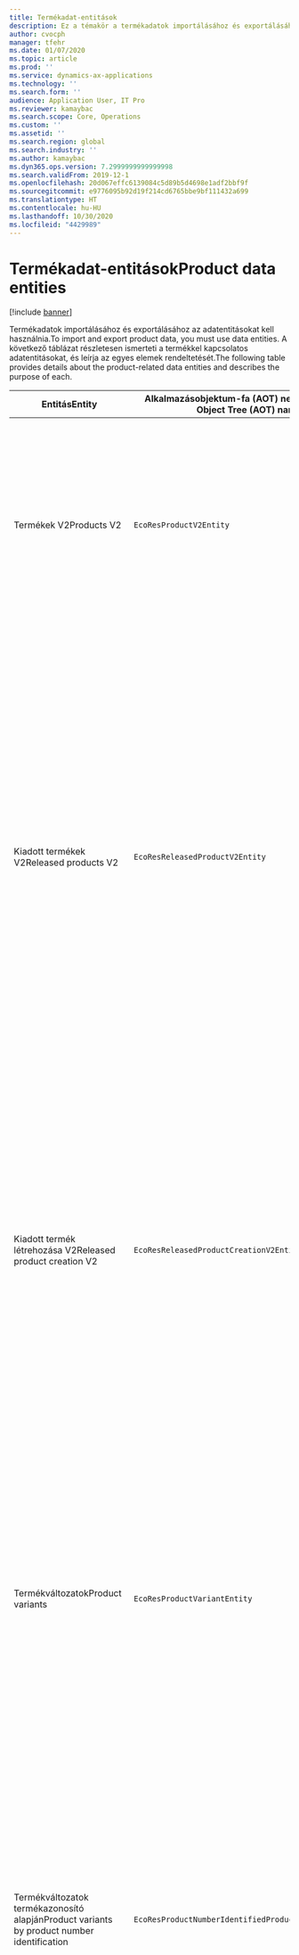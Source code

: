 ```yaml
---
title: Termékadat-entitások
description: Ez a témakör a termékadatok importálásához és exportálásához használt különböző entitásokkal kapcsolatos információkat tartalmazza.
author: cvocph
manager: tfehr
ms.date: 01/07/2020
ms.topic: article
ms.prod: ''
ms.service: dynamics-ax-applications
ms.technology: ''
ms.search.form: ''
audience: Application User, IT Pro
ms.reviewer: kamaybac
ms.search.scope: Core, Operations
ms.custom: ''
ms.assetid: ''
ms.search.region: global
ms.search.industry: ''
ms.author: kamaybac
ms.dyn365.ops.version: 7.2999999999999998
ms.search.validFrom: 2019-12-1
ms.openlocfilehash: 20d067effc6139084c5d89b5d4698e1adf2bbf9f
ms.sourcegitcommit: e9776095b92d19f214cd6765bbe9bf111432a699
ms.translationtype: HT
ms.contentlocale: hu-HU
ms.lasthandoff: 10/30/2020
ms.locfileid: "4429989"
---
```

# <a name="product-data-entities"></a><span data-ttu-id="7633f-103">Termékadat-entitások</span><span class="sxs-lookup"><span data-stu-id="7633f-103">Product data entities</span></span>

[!include [banner](../includes/banner.md)]

<span data-ttu-id="7633f-104">Termékadatok importálásához és exportálásához az adatentitásokat kell használnia.</span><span class="sxs-lookup"><span data-stu-id="7633f-104">To import and export product data, you must use data entities.</span></span> <span data-ttu-id="7633f-105">A következő táblázat részletesen ismerteti a termékkel kapcsolatos adatentitásokat, és leírja az egyes elemek rendeltetését.</span><span class="sxs-lookup"><span data-stu-id="7633f-105">The following table provides details about the product-related data entities and describes the purpose of each.</span></span>

| <span data-ttu-id="7633f-106">Entitás</span><span class="sxs-lookup"><span data-stu-id="7633f-106">Entity</span></span> | <span data-ttu-id="7633f-107">Alkalmazásobjektum-fa (AOT) neve (típus)</span><span class="sxs-lookup"><span data-stu-id="7633f-107">Application Object Tree (AOT) name (type)</span></span> | <span data-ttu-id="7633f-108">Jegyzetek</span><span class="sxs-lookup"><span data-stu-id="7633f-108">Notes</span></span> |
|--------|-------------------------------------------|-------|
| <span data-ttu-id="7633f-109">Termékek V2</span><span class="sxs-lookup"><span data-stu-id="7633f-109">Products V2</span></span> | `EcoResProductV2Entity` | <span data-ttu-id="7633f-110">Ez az entitás megosztott termékek – egyedi termékek és alaptermékek importálásához és exportálásához használható.</span><span class="sxs-lookup"><span data-stu-id="7633f-110">This entity is used to import and export shared products-distinct products and product masters.</span></span> <span data-ttu-id="7633f-111">Lehetővé teszi a frissítéseket.</span><span class="sxs-lookup"><span data-stu-id="7633f-111">It allows for updates.</span></span> <span data-ttu-id="7633f-112">Nem támogatja a készletalapú SQL-műveleteket.</span><span class="sxs-lookup"><span data-stu-id="7633f-112">It doesn't support set-based SQL operations.</span></span> <span data-ttu-id="7633f-113">Engedélyezett az Open Data Protocol (OData) esetében.</span><span class="sxs-lookup"><span data-stu-id="7633f-113">It's enabled for Open Data Protocol (OData).</span></span> |
| <span data-ttu-id="7633f-114">Kiadott termékek V2</span><span class="sxs-lookup"><span data-stu-id="7633f-114">Released products V2</span></span> | `EcoResReleasedProductV2Entity` | <span data-ttu-id="7633f-115">Ez az entitás kiadott termékek – egyedi termékek és alaptermékek importálásához és exportálásához használható.</span><span class="sxs-lookup"><span data-stu-id="7633f-115">This entity is used to import and export released products-distinct products and product masters.</span></span> <span data-ttu-id="7633f-116">Lehetővé teszi a frissítéseket.</span><span class="sxs-lookup"><span data-stu-id="7633f-116">It allows for updates.</span></span> <span data-ttu-id="7633f-117">A megosztott terméknek már létrehozott állapotban kell lennie.</span><span class="sxs-lookup"><span data-stu-id="7633f-117">It requires that the shared product already be created.</span></span> <span data-ttu-id="7633f-118">Amikor egy új, megjelent terméket importálnak, a megosztott termék kiadása történik.</span><span class="sxs-lookup"><span data-stu-id="7633f-118">When a new released product is imported, a release of the shared product occurs.</span></span> <span data-ttu-id="7633f-119">Külön entitások is léteznek, amelyek a kiadott alaptermék és a kiadott egyéni változatok importálására és exportálására használhatók.</span><span class="sxs-lookup"><span data-stu-id="7633f-119">There are also separate entities that can be used to import and export released product masters and released distinct variants.</span></span> <span data-ttu-id="7633f-120">Ez az entitás nem támogatja a halmazalapú SQL-műveleteket és a törlési műveleteket.</span><span class="sxs-lookup"><span data-stu-id="7633f-120">This entity doesn't support set-based SQL operations or delete operations.</span></span> <span data-ttu-id="7633f-121">Engedélyezett az OData esetében.</span><span class="sxs-lookup"><span data-stu-id="7633f-121">It's enabled for OData.</span></span> |
| <span data-ttu-id="7633f-122">Kiadott termék létrehozása V2</span><span class="sxs-lookup"><span data-stu-id="7633f-122">Released product creation V2</span></span> | `EcoResReleasedProductCreationV2Entity` | <span data-ttu-id="7633f-123">Ezzel az entitással egy lépésben importálhatók a megosztott termékek és a kiadott termékek.</span><span class="sxs-lookup"><span data-stu-id="7633f-123">This entity is used to import shared products and released products in one step.</span></span> <span data-ttu-id="7633f-124">Bár támogatja az exportokat, a használata nem ajánlott, mivel az entitás célja a termék létrehozása.</span><span class="sxs-lookup"><span data-stu-id="7633f-124">Although it supports exports, that use isn't recommended, because the purpose of the entity is product creation.</span></span> <span data-ttu-id="7633f-125">Nem támogat frissítéseket.</span><span class="sxs-lookup"><span data-stu-id="7633f-125">It doesn't support updates.</span></span> <span data-ttu-id="7633f-126">Mezők korlátozott készletét támogatja (a terméklétrehozásban elérhető mezőket).</span><span class="sxs-lookup"><span data-stu-id="7633f-126">It supports a limited set of fields (fields that are available in the product creation dialog box).</span></span> <span data-ttu-id="7633f-127">Nem támogatja a készletalapú SQL-műveleteket.</span><span class="sxs-lookup"><span data-stu-id="7633f-127">It doesn't support set-based SQL operations.</span></span> <span data-ttu-id="7633f-128">Nem jelenik meg az OData-n keresztül.</span><span class="sxs-lookup"><span data-stu-id="7633f-128">It isn't exposed through OData.</span></span> |
| <span data-ttu-id="7633f-129">Termékváltozatok</span><span class="sxs-lookup"><span data-stu-id="7633f-129">Product variants</span></span> | `EcoResProductVariantEntity` | <span data-ttu-id="7633f-130">Ez az entitás a megosztott termékváltozatok importálásához és exportálásához használható.</span><span class="sxs-lookup"><span data-stu-id="7633f-130">This entity is used to import and export shared product variants.</span></span> <span data-ttu-id="7633f-131">Lehetővé teszi a frissítéseket.</span><span class="sxs-lookup"><span data-stu-id="7633f-131">It allows for updates.</span></span> <span data-ttu-id="7633f-132">Szükséges, hogy a dimenzióértékek már létre legyenek hozva.</span><span class="sxs-lookup"><span data-stu-id="7633f-132">It requires that dimension values already be created.</span></span> <span data-ttu-id="7633f-133">Az integrációs kulcs az alaptermék és a termékdimenziók.</span><span class="sxs-lookup"><span data-stu-id="7633f-133">The integration key is the product master plus product dimensions.</span></span> <span data-ttu-id="7633f-134">Az entitás nem támogatja a készletalapú SQL-műveleteket.</span><span class="sxs-lookup"><span data-stu-id="7633f-134">This entity doesn't support set-based SQL operations.</span></span> <span data-ttu-id="7633f-135">Engedélyezett az OData esetében.</span><span class="sxs-lookup"><span data-stu-id="7633f-135">It's enabled for OData.</span></span> <span data-ttu-id="7633f-136">Támogatja a törlési műveleteket.</span><span class="sxs-lookup"><span data-stu-id="7633f-136">It supports delete operations.</span></span> <span data-ttu-id="7633f-137">Nem terjeszthető ki új termékdimenziók hozzáadásával.</span><span class="sxs-lookup"><span data-stu-id="7633f-137">It can't be extended through the addition of new product dimensions.</span></span> |
| <span data-ttu-id="7633f-138">Termékváltozatok termékazonosító alapján</span><span class="sxs-lookup"><span data-stu-id="7633f-138">Product variants by product number identification</span></span> | `EcoResProductNumberIdentifiedProductVariantEntity` | <span data-ttu-id="7633f-139">Ez az entitás a megosztott termékváltozatok importálásához és exportálásához használható.</span><span class="sxs-lookup"><span data-stu-id="7633f-139">This entity is used to import and export shared product variants.</span></span> <span data-ttu-id="7633f-140">Lehetővé teszi a frissítéseket.</span><span class="sxs-lookup"><span data-stu-id="7633f-140">It allows for updates.</span></span> <span data-ttu-id="7633f-141">Szükséges, hogy a dimenzióértékek már létre legyenek hozva.</span><span class="sxs-lookup"><span data-stu-id="7633f-141">It requires that dimension values already be created.</span></span> <span data-ttu-id="7633f-142">Az integrációs kulcs a termékszám (míg a **Termékváltozatok** entitás integrációs kulcsa az alaptermék és a termékdimenziók).</span><span class="sxs-lookup"><span data-stu-id="7633f-142">The integration key is the product number (whereas the integration key for the **Product variants** entity is the product master plus product dimensions).</span></span> |
| <span data-ttu-id="7633f-143">Kiadott termékváltozatok</span><span class="sxs-lookup"><span data-stu-id="7633f-143">Released product variants</span></span> | `EcoResReleasedProductVariantEntity` | <span data-ttu-id="7633f-144">Ez az entitás a kiadott termékváltozatok importálásához és exportálásához használható.</span><span class="sxs-lookup"><span data-stu-id="7633f-144">This entity is used to import and export released product variants.</span></span> <span data-ttu-id="7633f-145">Lehetővé teszi a frissítéseket.</span><span class="sxs-lookup"><span data-stu-id="7633f-145">It allows for updates.</span></span> <span data-ttu-id="7633f-146">A megosztott termékváltozatoknak már létrehozott állapotban kell lenniük.</span><span class="sxs-lookup"><span data-stu-id="7633f-146">It requires that shared product variants already be created.</span></span> <span data-ttu-id="7633f-147">Amikor egy új, kiadott termékváltozatot importálnak, a megosztott termékváltozat kiadása történik.</span><span class="sxs-lookup"><span data-stu-id="7633f-147">When a new released product variant is imported, a release of the shared product variant occurs.</span></span> <span data-ttu-id="7633f-148">Az entitás nem támogatja a készletalapú SQL-műveleteket.</span><span class="sxs-lookup"><span data-stu-id="7633f-148">This entity doesn't support set-based SQL operations.</span></span> <span data-ttu-id="7633f-149">Engedélyezett az OData esetében.</span><span class="sxs-lookup"><span data-stu-id="7633f-149">It's enabled for OData.</span></span> <span data-ttu-id="7633f-150">Bár támogatja a törlési műveleteket, jelenleg ez a használat az aktuális platform hibája miatt az adatok sérülését okozza.</span><span class="sxs-lookup"><span data-stu-id="7633f-150">Although it supports delete operations, that use currently causes data corruption because of a bug in the current platform.</span></span> <span data-ttu-id="7633f-151">Az entitás nem terjeszthető ki új termékdimenziók hozzáadásával.</span><span class="sxs-lookup"><span data-stu-id="7633f-151">This entity can't be extended through the addition of new product dimensions.</span></span> |
| <span data-ttu-id="7633f-152">Kiadott termékváltozatok termékazonosító alapján</span><span class="sxs-lookup"><span data-stu-id="7633f-152">Released product variants by product number identification</span></span> | `EcoResProductNumberIdentifiedReleasedProductVariantEntity` | <span data-ttu-id="7633f-153">Ez az entitás a **Kiadott termékváltozatok** entitásra hasonlít, de az integrációs kulcs a termékszám az alaptermék és a termékdimenziók helyett.</span><span class="sxs-lookup"><span data-stu-id="7633f-153">This entity resembles the **Released product variants** entity, but the integration key is the product number instead of the product master plus product dimensions.</span></span> <span data-ttu-id="7633f-154">Kiterjeszthető ki új termékdimenziók hozzáadásával.</span><span class="sxs-lookup"><span data-stu-id="7633f-154">It can be extended through the addition of new product dimensions.</span></span> |
| <span data-ttu-id="7633f-155">Értékesíthető kiadott termékek</span><span class="sxs-lookup"><span data-stu-id="7633f-155">Sellable released products</span></span> | `EcoResSellableReleasedProductEntity` | <span data-ttu-id="7633f-156">Ez az entitás csak értékesíthető termékek exportálására szolgál.</span><span class="sxs-lookup"><span data-stu-id="7633f-156">This entity is used to export only sellable products.</span></span> <span data-ttu-id="7633f-157">Az értékesíthető termékek olyan termékek, amelyek rendelkeznek az általuk megkövetelt információkkal annak érdekében, hogy azokat értékesítési rendelésekben használják.</span><span class="sxs-lookup"><span data-stu-id="7633f-157">Sellable products are products that have the information that they require in order to be used in a sales order.</span></span> <span data-ttu-id="7633f-158">Ugyanazok a szabályok vonatkoznak, ha egy termék ellenőrizve van az **Érvényesítés** funkcióval a **Kiadott termékek** oldalon.</span><span class="sxs-lookup"><span data-stu-id="7633f-158">The same rules apply when a product is validated by using the **Validate** function on the **Released products** page.</span></span> |
| <span data-ttu-id="7633f-159">Egyedi termékek kiadása V2</span><span class="sxs-lookup"><span data-stu-id="7633f-159">Released Distinct products V2</span></span> | `EcoResDistinctProductV2Entity` | <span data-ttu-id="7633f-160">Ez az entitás csak egyedi termékek exportálására szolgál.</span><span class="sxs-lookup"><span data-stu-id="7633f-160">This entity is used to export distinct products.</span></span> <span data-ttu-id="7633f-161">Ezek az egyedi termékek lehetnek termékek, termékaltípusok és termékváltozatok.</span><span class="sxs-lookup"><span data-stu-id="7633f-161">Those distinct products can be products, subtype products, and product variants.</span></span> |
| <span data-ttu-id="7633f-162">Kiadott alaptermékek V2</span><span class="sxs-lookup"><span data-stu-id="7633f-162">Released products masters V2</span></span> | `EcoResProductMasterV2Entity` | <span data-ttu-id="7633f-163">Ez az entitás a megosztott alaptermékek importálásához és exportálásához használható.</span><span class="sxs-lookup"><span data-stu-id="7633f-163">This entity is used to import and export product masters.</span></span> <span data-ttu-id="7633f-164">Az adatkezelés nem engedélyezett.</span><span class="sxs-lookup"><span data-stu-id="7633f-164">It isn't enabled for data management.</span></span> |
| <span data-ttu-id="7633f-165">Cikk – vonalkód</span><span class="sxs-lookup"><span data-stu-id="7633f-165">Item - barcode</span></span> | `EcoResProductBarcodeEntityV3` | <span data-ttu-id="7633f-166">Ez az entitás csak termékek és vonalkódok exportálására szolgál.</span><span class="sxs-lookup"><span data-stu-id="7633f-166">This entity is used to export products and bar codes.</span></span> <span data-ttu-id="7633f-167">Ez az entitás nem engedélyezi a változások követését, a frissítéseket vagy a törléseket.</span><span class="sxs-lookup"><span data-stu-id="7633f-167">This entity doesn't allow change tracking, updates, or deletes.</span></span> <span data-ttu-id="7633f-168">A változások követésének, frissítéseknek vagy törléseknek vonalkódokon való használatához használja a **Cikk – vonalkód társítása** entitást.</span><span class="sxs-lookup"><span data-stu-id="7633f-168">To use change tracking, updates, or deletes on barcodes, use the **Item - barcode association** entity.</span></span> |
| <span data-ttu-id="7633f-169">Cikk–vonalkód társítás</span><span class="sxs-lookup"><span data-stu-id="7633f-169">Item - barcode association</span></span> | `EcoResProductBarcodeAssociationEntity` | <span data-ttu-id="7633f-170">Ez az entitás csak termékek és vonalkódok exportálására szolgál.</span><span class="sxs-lookup"><span data-stu-id="7633f-170">This entity is used to export products and bar codes.</span></span> <span data-ttu-id="7633f-171">Ez lehetővé teszi a változások nyomon követését, frissítéseket, és törléseket.</span><span class="sxs-lookup"><span data-stu-id="7633f-171">It allows change tracking, updates, and deletes.</span></span> <span data-ttu-id="7633f-172">Az entitás használatához engedélyezni kell a *Cikk – vonalkód fejlesztések* funkciót a [szolgáltatáskezelésben](../../fin-ops-core/fin-ops/get-started/feature-management/feature-management-overview.md).</span><span class="sxs-lookup"><span data-stu-id="7633f-172">To use the entity, the feature *Item - barcode improvements* must be enabled in [feature management](../../fin-ops-core/fin-ops/get-started/feature-management/feature-management-overview.md).</span></span> <span data-ttu-id="7633f-173">Entitáskulcsa az `AssociationID`, amely létrehozza a vonalkód és a termék közötti társítást.</span><span class="sxs-lookup"><span data-stu-id="7633f-173">Its entity key is `AssociationID`, which creates the association between the barcode and the product.</span></span> <span data-ttu-id="7633f-174">A kulcs támogatásának hozzáadásához a rendszer a szolgáltatás bekapcsolásakor feltölti a meglévő cikkvonalkód-adatokat az `InventitemBarcodeAssociation` táblába.</span><span class="sxs-lookup"><span data-stu-id="7633f-174">To add support for this key, the table `InventitemBarcodeAssociation` will be populated for existing item barcode data when you turn on the feature.</span></span> <span data-ttu-id="7633f-175">A tábla feltöltése kötegelt feldolgozással történik, és ha a vonalkódtábla nagy számú rekorddal rendelkezik, a kötegelt feldolgozás futtatása jelentős időt vehet igénybe.</span><span class="sxs-lookup"><span data-stu-id="7633f-175">The table is populated using a batch job and if your barcode table has a large number of records, it could take significant time to run the batch job.</span></span> <span data-ttu-id="7633f-176">Ezért azt javasoljuk, hogy tervezze meg a szolgáltatás engedélyezését (és ezért futtassa a kötegelt feldolgozást) az üzletmenete szempontjából a legalkalmasabb időpontban.</span><span class="sxs-lookup"><span data-stu-id="7633f-176">Therefore, we recommend that you plan to enable the feature (and therefore run the batch job) at a time that fits your business schedule.</span></span> |
| <span data-ttu-id="7633f-177">Termékéletciklus állapotai</span><span class="sxs-lookup"><span data-stu-id="7633f-177">Product lifecycle states</span></span> | `EcoResProductLifecycleSateEntity` | <span data-ttu-id="7633f-178">Ez az entitás a termékhez rendelhető különböző termékéletciklus-állapotok importálására és exportálására szolgál.</span><span class="sxs-lookup"><span data-stu-id="7633f-178">This entity is used to import and export the different product lifecycle states that can be assigned to a product.</span></span> |

> [!NOTE]
> <span data-ttu-id="7633f-179">A **Kiadott termékek V2** adatentitással csak akkor importálhat termékeket a rendszerbe, ha már létrehozta a megosztott terméket.</span><span class="sxs-lookup"><span data-stu-id="7633f-179">You can use the **Released Products V2** data entity to import products into the system only if the shared product has already been created.</span></span> <span data-ttu-id="7633f-180">Ellenkező esetben, ha termékeket szeretne importálni a rendszerbe, a **Termék létrehozása** adatentitást kell használnia.</span><span class="sxs-lookup"><span data-stu-id="7633f-180">Otherwise, to import products into the system, you must use the **Product creation** data entity.</span></span>
